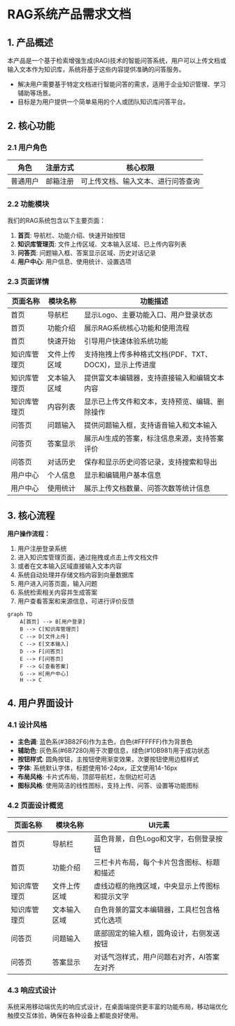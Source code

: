 # RAG系统产品需求文档

## 1. 产品概述

本产品是一个基于检索增强生成(RAG)技术的智能问答系统，用户可以上传文档或输入文本作为知识库，系统将基于这些内容提供准确的问答服务。
- 解决用户需要基于特定文档进行智能问答的需求，适用于企业知识管理、学习辅助等场景。
- 目标是为用户提供一个简单易用的个人或团队知识库问答平台。

## 2. 核心功能

### 2.1 用户角色

| 角色 | 注册方式 | 核心权限 |
|------|----------|----------|
| 普通用户 | 邮箱注册 | 可上传文档、输入文本、进行问答查询 |

### 2.2 功能模块

我们的RAG系统包含以下主要页面：
1. **首页**: 导航栏、功能介绍、快速开始按钮
2. **知识库管理页**: 文件上传区域、文本输入区域、已上传内容列表
3. **问答页**: 问题输入框、答案显示区域、历史对话记录
4. **用户中心**: 用户信息、使用统计、设置选项

### 2.3 页面详情

| 页面名称 | 模块名称 | 功能描述 |
|----------|----------|----------|
| 首页 | 导航栏 | 显示Logo、主要功能入口、用户登录状态 |
| 首页 | 功能介绍 | 展示RAG系统核心功能和使用流程 |
| 首页 | 快速开始 | 引导用户快速体验系统功能 |
| 知识库管理页 | 文件上传区域 | 支持拖拽上传多种格式文档(PDF、TXT、DOCX)，显示上传进度 |
| 知识库管理页 | 文本输入区域 | 提供富文本编辑器，支持直接输入和编辑文本内容 |
| 知识库管理页 | 内容列表 | 显示已上传文件和文本，支持预览、编辑、删除操作 |
| 问答页 | 问题输入 | 提供问题输入框，支持语音输入和文本输入 |
| 问答页 | 答案显示 | 展示AI生成的答案，标注信息来源，支持答案评价 |
| 问答页 | 对话历史 | 保存和显示历史问答记录，支持搜索和导出 |
| 用户中心 | 个人信息 | 显示和编辑用户基本信息 |
| 用户中心 | 使用统计 | 展示上传文档数量、问答次数等统计信息 |

## 3. 核心流程

**用户操作流程：**
1. 用户注册登录系统
2. 进入知识库管理页面，通过拖拽或点击上传文档文件
3. 或者在文本输入区域直接输入文本内容
4. 系统自动处理并存储文档内容到向量数据库
5. 用户进入问答页面，输入问题
6. 系统检索相关内容并生成答案
7. 用户查看答案和来源信息，可进行评价反馈

```mermaid
graph TD
    A[首页] --> B[用户登录]
    B --> C[知识库管理页]
    C --> D[文件上传]
    C --> E[文本输入]
    D --> F[问答页]
    E --> F[问答页]
    F --> G[查看答案]
    G --> H[用户中心]
    H --> C
```

## 4. 用户界面设计

### 4.1 设计风格

- **主色调**: 蓝色系(#3B82F6)作为主色，白色(#FFFFFF)作为背景色
- **辅助色**: 灰色系(#6B7280)用于次要信息，绿色(#10B981)用于成功状态
- **按钮样式**: 圆角按钮，主按钮使用渐变效果，次要按钮使用边框样式
- **字体**: 系统默认字体，标题使用16-24px，正文使用14-16px
- **布局风格**: 卡片式布局，顶部导航栏，左侧边栏可选
- **图标风格**: 使用简洁的线性图标，支持上传、问答、设置等功能图标

### 4.2 页面设计概览

| 页面名称 | 模块名称 | UI元素 |
|----------|----------|--------|
| 首页 | 导航栏 | 蓝色背景，白色Logo和文字，右侧登录按钮 |
| 首页 | 功能介绍 | 三栏卡片布局，每个卡片包含图标、标题和描述 |
| 知识库管理页 | 文件上传区域 | 虚线边框的拖拽区域，中央显示上传图标和提示文字 |
| 知识库管理页 | 文本输入区域 | 白色背景的富文本编辑器，工具栏包含格式化选项 |
| 问答页 | 问题输入 | 底部固定的输入框，圆角设计，右侧发送按钮 |
| 问答页 | 答案显示 | 对话气泡样式，用户问题右对齐，AI答案左对齐 |

### 4.3 响应式设计

系统采用移动端优先的响应式设计，在桌面端提供更丰富的功能布局，移动端优化触摸交互体验，确保在各种设备上都能良好使用。